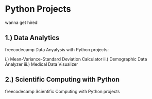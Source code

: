 # Python Projects

wanna get hired

## 1.) Data Analytics

freecodecamp Data Anyalysis with Python projects:

i.) Mean-Variance-Standard Deviation Calculator
ii.) Demographic Data Analyzer
iii.) Medical Data Visualizer

## 2.) Scientific Computing with Python

freecodecamp Scientific Computing with Python projects
